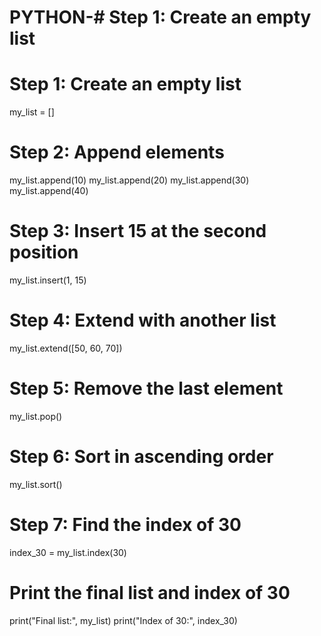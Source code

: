 # PYTHON-# Step 1: Create an empty list
# Step 1: Create an empty list
my_list = []

# Step 2: Append elements
my_list.append(10)
my_list.append(20)
my_list.append(30)
my_list.append(40)

# Step 3: Insert 15 at the second position
my_list.insert(1, 15)

# Step 4: Extend with another list
my_list.extend([50, 60, 70])

# Step 5: Remove the last element
my_list.pop()

# Step 6: Sort in ascending order
my_list.sort()

# Step 7: Find the index of 30
index_30 = my_list.index(30)

# Print the final list and index of 30
print("Final list:", my_list)
print("Index of 30:", index_30)
